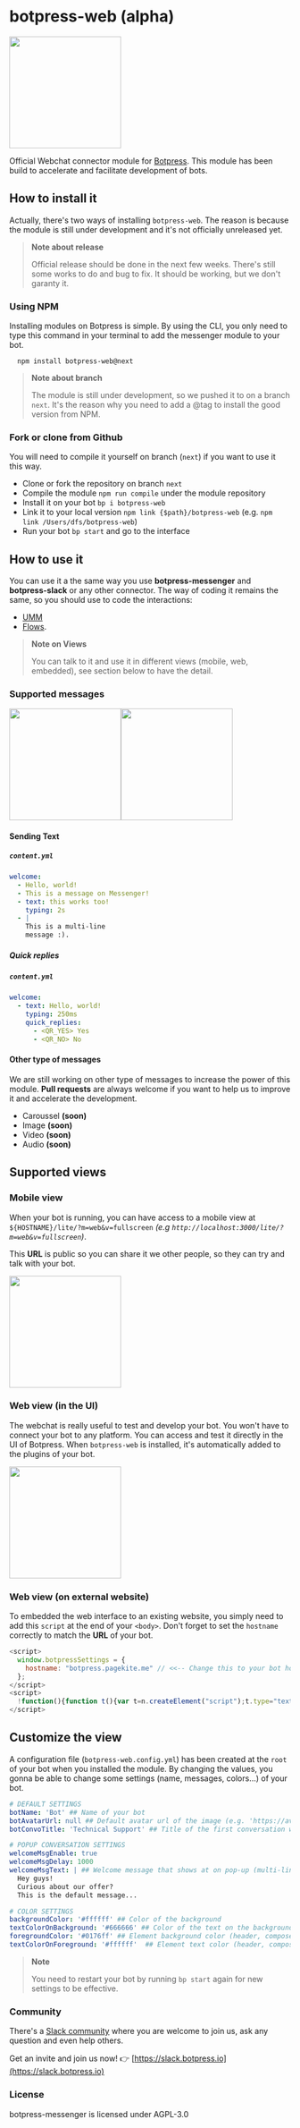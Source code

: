 # botpress-web (alpha)

<img src="https://rawgit.com/botpress/botpress-web/next/assets/webview_convo.png" height="200px" />

Official Webchat connector module for [Botpress](http://github.com/botpress/botpress). This module has been build to accelerate and facilitate development of bots.

## How to install it

Actually, there's two ways of installing `botpress-web`. The reason is because the module is still under development and it's not officially unreleased yet. 

> **Note about release**
> 
> Official release should be done in the next few weeks. There's still some works to do and bug to fix. It should be working, but we don't garanty it. 

### Using NPM

Installing modules on Botpress is simple. By using the CLI, you only need to type this command in your terminal to add the messenger module to your bot.

```
  npm install botpress-web@next
```

> **Note about branch**
> 
> The module is still under development, so we pushed it to on a branch `next`. It's the reason why you need to add a @tag to install the good version from NPM.

### Fork or clone from Github

You will need to compile it yourself on branch (`next`) if you want to use it this way.

- Clone or fork the repository on branch `next`
- Compile the module `npm run compile` under the module repository
- Install it on your bot `bp i botpress-web`
- Link it to your local version `npm link {$path}/botpress-web` (e.g. `npm link /Users/dfs/botpress-web`)
- Run your bot `bp start` and go to the interface

## How to use it

You can use it a the same way you use **botpress-messenger** and **botpress-slack** or any other connector. The way of coding it remains the same, so you should use to code the interactions:

- [UMM](https://botpress.io/docs/foundamentals/umm.html)
- [Flows](https://botpress.io/docs/foundamentals/flow.html).

> **Note on Views**
> 
> You can talk to it and use it in different views (mobile, web, embedded), see section below to have the detail.

### Supported messages

<img src="https://rawgit.com/botpress/botpress-web/next/assets/quick_replies.png" height="200px" /><img src="https://rawgit.com/botpress/botpress-web/next/assets/mobile_view.png" height="200px" />

#### Sending Text

##### `content.yml`

```yaml
welcome:
  - Hello, world!
  - This is a message on Messenger!
  - text: this works too!
    typing: 2s
  - |
    This is a multi-line
    message :).
```

##### Quick replies

##### `content.yml`

```yaml
welcome:
  - text: Hello, world!
    typing: 250ms
    quick_replies:
      - <QR_YES> Yes
      - <QR_NO> No
```

#### Other type of messages

We are still working on other type of messages to increase the power of this module. **Pull requests** are always welcome if you want to help us to improve it and accelerate the development.

- Caroussel **(soon)**
- Image **(soon)**
- Video **(soon)**
- Audio **(soon)**

## Supported views

### Mobile view

When your bot is running, you can have access to a mobile view at `${HOSTNAME}/lite/?m=web&v=fullscreen` *(e.g `http://localhost:3000/lite/?m=web&v=fullscreen`)*.

This **URL** is public so you can share it we other people, so they can try and talk with your bot.

<img src="https://rawgit.com/botpress/botpress-web/next/assets/mobile_view.png" height="200px" />

### Web view (in the UI)

The webchat is really useful to test and develop your bot. You won't have to connect your bot to any platform. You can access and test it directly in the UI of Botpress. When `botpress-web` is installed, it's automatically added to the plugins of your bot.

<img src="https://rawgit.com/botpress/botpress-web/next/assets/webview_side.png" height="200px" />

### Web view (on external website)

To embedded the web interface to an existing website, you simply need to add this `script` at the end of your `<body>`. Don't forget to set the `hostname` correctly to match the **URL** of your bot.

```js
<script>
  window.botpressSettings = {
    hostname: "botpress.pagekite.me" // <<-- Change this to your bot hostname
  };
</script>
<script>
  !function(){function t(){var t=n.createElement("script");t.type="text/javascript",t.async=!0,t.src="https://"+a.hostname+"/api/botpress-web/inject.js";var e=n.getElementsByTagName("script")[0];e.parentNode.insertBefore(t,e)}var e=window,a=e.botpressSettings,n=document;e.attachEvent?e.attachEvent("onload",t):e.addEventListener("load",t,!1)}();
</script>
```

## Customize the view

A configuration file (`botpress-web.config.yml`) has been created at the `root` of your bot when you installed the module. By changing the values, you gonna be able to change some settings (name, messages, colors...) of your bot.

```yaml
# DEFAULT SETTINGS
botName: 'Bot' ## Name of your bot
botAvatarUrl: null ## Default avatar url of the image (e.g. 'https://avatars3.githubusercontent.com/u/1315508?v=4&s=400' )
botConvoTitle: 'Technical Support' ## Title of the first conversation with the bot

# POPUP CONVERSATION SETTINGS
welcomeMsgEnable: true
welcomeMsgDelay: 1000
welcomeMsgText: | ## Welcome message that shows at on pop-up (multi-lines)
  Hey guys!
  Curious about our offer?
  This is the default message...

# COLOR SETTINGS
backgroundColor: '#ffffff' ## Color of the background 
textColorOnBackground: '#666666' ## Color of the text on the background
foregroundColor: '#0176ff' ## Element background color (header, composer, button..)
textColorOnForeground: '#ffffff'  ## Element text color (header, composer, button..)
```

> **Note**
> 
> You need to restart your bot by running `bp start` again for new settings to be effective.


### Community

There's a [Slack community](https://slack.botpress.io) where you are welcome to join us, ask any question and even help others.

Get an invite and join us now! 👉 [https://slack.botpress.io](https://slack.botpress.io)

### License

botpress-messenger is licensed under AGPL-3.0
